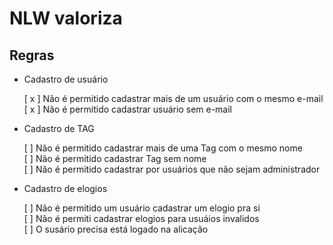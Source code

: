 # NLW valoriza
## Regras
- Cadastro de usuário

    [ x ] Não é permitido cadastrar mais de um usuário com o mesmo e-mail
    [ x ] Não é permitido cadastrar usuário sem e-mail

- Cadastro de TAG

    [ ] Não é permitido cadastrar mais de uma Tag com o mesmo nome    
    [ ] Não é permitido cadastrar Tag sem nome    
    [ ] Não é permitido cadastrar por usuários que não sejam administrador

- Cadastro de elogios

    [ ] Não é permitido um usuário cadastrar um elogio pra si    
    [ ] Não é permiti cadastrar elogios para usuáios invalidos    
    [ ] O susário precisa está logado na alicação